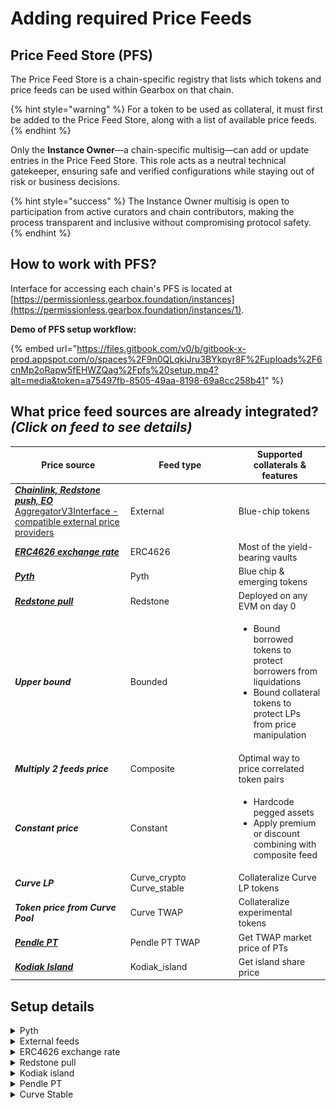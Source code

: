 # Adding required Price Feeds

## Price Feed Store (PFS)

The Price Feed Store is a chain-specific registry that lists which tokens and price feeds can be used within Gearbox on that chain.&#x20;

{% hint style="warning" %}
For a token to be used as collateral, it must first be added to the Price Feed Store, along with a list of available price feeds.
{% endhint %}

Only the **Instance Owner**—a chain-specific multisig—can add or update entries in the Price Feed Store. This role acts as a neutral technical gatekeeper, ensuring safe and verified configurations while staying out of risk or business decisions.

{% hint style="success" %}
The Instance Owner multisig is open to participation from active curators and chain contributors, making the process transparent and inclusive without compromising protocol safety.
{% endhint %}

## How to work with PFS?

Interface for accessing each chain's PFS is located at [https://permissionless.gearbox.foundation/instances](https://permissionless.gearbox.foundation/instances/1).

**Demo of PFS setup workflow:**

{% embed url="https://files.gitbook.com/v0/b/gitbook-x-prod.appspot.com/o/spaces%2F9n0QLqkiJru3BYkpyr8F%2Fuploads%2F6cnMp2oRapw5fEHWZQag%2Fpfs%20setup.mp4?alt=media&token=a75497fb-8505-49aa-8198-69a8cc258b41" %}

## What price feed sources are already integrated? _(Click on feed to see details)_

<table><thead><tr><th>Price source</th><th width="159.078125">Feed type</th><th>Supported collaterals &#x26; features</th></tr></thead><tbody><tr><td><a href="https://docs.gearbox.fi/gearbox-permissionless-doc/step-by-step-guides/adding-required-price-feeds#external-feeds"><em><strong>Chainlink, Redstone push, EO</strong></em><br>AggregatorV3Interface - compatible external price providers</a></td><td>External</td><td>Blue-chip tokens</td></tr><tr><td><a href="https://docs.gearbox.fi/gearbox-permissionless-doc/step-by-step-guides/adding-required-price-feeds#erc4626-exchange-rate"><em><strong>ERC4626 exchange rate</strong></em></a></td><td>ERC4626</td><td>Most of the yield-bearing vaults</td></tr><tr><td><a href="https://docs.gearbox.fi/gearbox-permissionless-doc/step-by-step-guides/adding-required-price-feeds#pyth"><em><strong>Pyth</strong></em></a></td><td>Pyth</td><td>Blue chip &#x26; emerging tokens</td></tr><tr><td><a href="https://docs.gearbox.fi/gearbox-permissionless-doc/step-by-step-guides/adding-required-price-feeds#redstone-pull"><em><strong>Redstone pull</strong></em></a></td><td>Redstone</td><td>Deployed on any EVM on day 0</td></tr><tr><td><em><strong>Upper bound</strong></em></td><td>Bounded</td><td><ul><li>Bound borrowed tokens to protect borrowers from liquidations</li><li>Bound collateral tokens to protect LPs from price manipulation</li></ul></td></tr><tr><td><em><strong>Multiply 2 feeds price</strong></em></td><td>Composite</td><td>Optimal way to price correlated token pairs</td></tr><tr><td><em><strong>Constant price</strong></em></td><td>Constant</td><td><ul><li>Hardcode pegged assets</li><li>Apply premium or discount combining with composite feed</li></ul></td></tr><tr><td><em><strong>Curve LP</strong></em> </td><td>Curve_crypto<br>Curve_stable</td><td>Collateralize Curve LP tokens</td></tr><tr><td><em><strong>Token price from Curve Pool</strong></em></td><td>Curve TWAP</td><td>Collateralize experimental tokens</td></tr><tr><td><a href="https://docs.gearbox.fi/gearbox-permissionless-doc/step-by-step-guides/adding-required-price-feeds#pendle-pt"><em><strong>Pendle PT</strong></em></a></td><td>Pendle PT TWAP</td><td>Get TWAP market price of PTs</td></tr><tr><td><a href="https://docs.gearbox.fi/gearbox-permissionless-doc/step-by-step-guides/adding-required-price-feeds#kodiak-island"><em><strong>Kodiak Island</strong></em></a></td><td>Kodiak_island</td><td>Get island share price</td></tr></tbody></table>

## Setup details

<details>

<summary>Pyth</summary>

**Click New Feed and select Pyth type**

<figure><img src="../.gitbook/assets/image (33).png" alt=""><figcaption></figcaption></figure>

_**Pyth dashboard with feeds info:**_ [_**https://insights.pyth.network/price-feeds**_](https://insights.pyth.network/price-feeds)

* Name:&#x20;
  * Specify token Symbol and Price methodology
  * Examples:
    * Name: RLP (Redemption rate)\
      Feed: [https://insights.pyth.network/price-feeds/Crypto.RLP%2FUSD.RR](https://insights.pyth.network/price-feeds/Crypto.RLP%2FUSD.RR)
    * Name: RLP (Market)\
      Feed: [https://insights.pyth.network/price-feeds/Crypto.RLP%2FUSD](https://insights.pyth.network/price-feeds/Crypto.RLP%2FUSD)
* Token:
  * Token address\
    Needed for Gearbox contracts to understand what pull feed needs to be updated
* descriptionTicker
  * The same as name\
    This parameter is to be removed later
*   priceFeedId

    <figure><img src="../.gitbook/assets/Screenshot 2025-08-04 at 13.46.43.png" alt=""><figcaption></figcaption></figure>
* Pyth
  * Address of Pyth singleton contract on the target chain\
    see here: [https://docs.pyth.network/price-feeds/contract-addresses/evm](https://docs.pyth.network/price-feeds/contract-addresses/evm)
    * Ethereum - 0x4305FB66699C3B2702D4d05CF36551390A4c69C6
    * Berachain - 0x2880aB155794e7179c9eE2e38200202908C17B43
    * Etherlink - 0x2880aB155794e7179c9eE2e38200202908C17B43
* maxConfToPriceRatio (takes value in bps: 300 = 3%)
  * Except for the current price, Pyth returns confidence interval
  * If the width of confidence interval in % is larger than this parameter, feed ourput is considered invalid causing tx revert
    * Example (consider maxConfToPriceRatio = 3%)
      * Valid price:
        * Price: 3000
        * Confidence interval: 15
        * confToPriceRatio = 15/3000 = 0.5%
      * Invalid price:
        * Price: 3000
        * Confidence interval: 120
        * confToPriceRatio = 120/3000 = 4%
* Staleness Period
  * Gearbox contracts track the timestamp of last Feed's update\
    If the update happened more than Staleness Period seconds ago, feed value should be updated or the contracts will revert
  * Recommended value for Pull feeds: 240s = 4min

</details>

<details>

<summary>External feeds</summary>

**Click New Feed and select External type**

<figure><img src="../.gitbook/assets/image (8).png" alt=""><figcaption></figcaption></figure>

_**Dashboards of external providers:**_

* _Redstone:_ [_**https://app.redstone.finance/app/feeds/**_](https://app.redstone.finance/app/feeds/)
* _Chainlink:_ [_**https://docs.chain.link/data-feeds/price-feeds/addresses?page=1\&testnetPage=1**_](https://docs.chain.link/data-feeds/price-feeds/addresses?page=1\&testnetPage=1)
* _EO:_ [_**https://docs.eo.app/docs/eprice/feeds-addresses/price-feed-addresses**_](https://docs.eo.app/docs/eprice/feeds-addresses/price-feed-addresses)
* _Some_ _protocols may provide custom feeds compatible with AggregatorV3Interface_
  * [_Resolv_](https://docs.resolv.xyz/litepaper/for-developers/smart-contracts/price-oracles)
  * [_Midas_](https://docs.midas.app/defi-integration/price-oracle)&#x20;

### _Config parameters:_

* Name:&#x20;
  * Specify token Symbol and Provider name
  * Examples:
    * USDC (Chainlink)
    * hemiBTC (EO)
    * ETH (Redstone Push)
    * mTBILL (Midas NAV)
* priceFeedAddress
  * Address of deployed feed

- Staleness Period (in seconds)
  * Gearbox contracts track the timestamp of last Feed's update\
    If the update happened more than Staleness Period seconds ago contracts will revert\
    \
    &#xNAN;_**Motivation**: If the feed with heartbeat of 24 hours wasn't updated in the last 30 hours, smth bad happened with the oracle providers and protocol operations are blocked waiting for Curator to interfere_
  * Recommended value:
    * Heartbeat + 15 minutes for slower chains (Ethereum)
      * 87 300s = 24h + 15min
    * Heartbeat + 2 minutes for faster chains
      * 86 520s = 24h + 2min

</details>

<details>

<summary>ERC4626 exchange rate</summary>

_This contract fetches mint/redeem rate from specified erc4626 vault and multiplies it by the underlying feed output to return the vault shares' USD price._

**Click New Feed and select ERC4626 type**

<figure><img src="../.gitbook/assets/image (7).png" alt=""><figcaption></figcaption></figure>

### _Config parameters:_

* Name:&#x20;
  * Specify token Symbol and underlying feed price Provider name
  * Example:
    * Name: sDAI (Chainlink)\
      Will mean that this feed takes ERC4626 sDAI/DAI exchange rate directly from sDAI contract + DAI/USD price from Chainlink
* Vault:
  * Address of ERC4626 vault to fetch mint/redeem rate from.
* underlyingPriceFeed:
  * Select existing price feed
  * Example:
    * If the specified vault it sUSDe, then underlying price feed should return USDe/USD price.

{% hint style="info" %}
To understand what asset's feed should be passed as underlying, go to the ERC4626 vault contract and call its _**asset()**_ method — you will get the address of the token which is vault's underlying.
{% endhint %}

</details>

<details>

<summary>Redstone pull</summary>

**Click New Feed and select Redstone type**

<figure><img src="../.gitbook/assets/image (6).png" alt=""><figcaption></figcaption></figure>

### _Config parameters:_

* Name:&#x20;
  *   Specify token Symbol and Price methodology

      Examples:

      * Name: ezETH (Market)\
        Feed: [https://app.redstone.finance/app/token/ezETH/](https://app.redstone.finance/app/token/ezETH/)
      * Name: ezETH (Fundamental)\
        Feed: [https://app.redstone.finance/app/token/ezETH\_FUNDAMENTAL/](https://app.redstone.finance/app/token/ezETH_FUNDAMENTAL/)

- Token:
  * Token address\
    Needed for Gearbox contracts to understand what pull feed needs to be updated
- descriptionTicker
  * The same as name\
    This parameter is to be removed later
- dataServiceId
  * Most likely should be kept untouched\
    Internal variable for non-standard sources of redstone data
- dataFeedId
  *   The same as Symbol in Redstone UI

      <figure><img src="../.gitbook/assets/Screenshot 2025-08-05 at 13.16.04.png" alt=""><figcaption></figcaption></figure>

* signersThreshold
  * Minimum amount of signatures from Redstone nodes to have for the feed's result to be deemed valid.
  * Redstone currently have maximum of 5 nodes.
  * The safest option is to set this value to 5 (this was historically used in Gearbox), but sometimes couple of Redstone nodes may stop working for a short periods of time.
* Signer 1/2/3/4/5
  * Most likely should be kept untouched\
    Redstone have fixed list of signers' addresses that rarely (if ever) changes

</details>

<details>

<summary>Kodiak island</summary>

**Click New Feed and select Kodiak\_island type**

<figure><img src="../.gitbook/assets/image (5).png" alt=""><figcaption></figcaption></figure>

### _Config parameters:_

* Name:&#x20;
  * Specify token Symbol and sources of Underlying Prices\
    Example:
    * Name: iBERA-iBGT (Pyth; Redstone push)
      * [Island](https://app.kodiak.finance/#/liquidity/pools/0x24afceb372b755f4953e738d6b38e9e4646d9f57?farm=0x199f156bba61496401dc2a009b5f69eb9a7e6f21\&chain=berachain_mainnet)
      * Feed0: [Pyth iBERA](https://insights.pyth.network/price-feeds/Crypto.IBERA%2FUSD)
      * Feed1: [Redstone push iBGT](https://app.redstone.finance/app/feeds/berachain/ibgt/)

- kodiakIsland:
  * Island Address
- PriceFeed0
  * Select the feed from already added to price token with 0'th index in terms of USD
- PriceFeed1
  * Select the feed from already added to price token with 1'st index in terms of USD
- descriptionTicker
  * The same as name\
    This parameter is to be removed later

</details>

<details>

<summary>Pendle PT</summary>

**Click New Feed and select Pendle PT TWAP type**

<figure><img src="../.gitbook/assets/image (34).png" alt=""><figcaption></figcaption></figure>

### _Config parameters:_

* Name:&#x20;
  * Specify token Symbol and source of Underlying Price\
    Example:
    * Name: PT-sUSDE-25SEP2025 (Chainlink)
      * Underlying feed: sUSDe/USD (Chainlink)

- market
  *   Pendle Market address

      <figure><img src="../.gitbook/assets/Screenshot 2025-08-05 at 19.23.34 (1).png" alt=""><figcaption></figcaption></figure>
- UnderlyingPriceFeed
  * The feed contract is able to fetch price of PT token in terms of SY token from the Pendle Market and then multiplies it by SY price in terms of USD ⇒ underlying feed is an intended method to price SY in terms of USD.
- priceToSy
  * _**Most likely you need to check this box**_ (if on the previous step you set underlying price feed to be equal to SY price)
  * If you don't check this box, you will need to use asset price as underlying price feed. (read more about the difference between Asset and SY [here](https://docs.pendle.finance/Developers/Contracts/StandardizedYield#asset-of-sy--assetinfo-function))
- twapWindow
  * The window length in seconds for averaging market price
  * Value of 1800s was usually used for previous deployments

</details>

<details>

<summary>Curve Stable</summary>

**Click New Feed and select Curve\_stable type**

<figure><img src="../.gitbook/assets/image (35).png" alt=""><figcaption></figcaption></figure>

### _Config parameters:_

* **Name**
  * Specify pool Symbol and sources of Underlying Prices\
    Example:
    * Name: crvUSD-USDC (Chainlink)
      * [Pool](https://www.curve.finance/dex/ethereum/pools/factory-crvusd-0/deposit/)
      * Feed0: Chainlink crvUSD
      * Feed1: Chainlink USDC
* **Token**
  *   LP token address

      <figure><img src="https://docs.gearbox.fi/gearbox-permissionless-doc/~gitbook/image?url=https%3A%2F%2F494588385-files.gitbook.io%2F%7E%2Ffiles%2Fv0%2Fb%2Fgitbook-x-prod.appspot.com%2Fo%2Fspaces%252F9n0QLqkiJru3BYkpyr8F%252Fuploads%252FDNyLJqP4FiZ2ieqprrRM%252Fimage.png%3Falt%3Dmedia%26token%3Da94cbfe5-0096-4e51-a6a4-431cf0433eaf&#x26;width=768&#x26;dpr=4&#x26;quality=100&#x26;sign=2912918f&#x26;sv=2" alt=""><figcaption></figcaption></figure>

- **Pool**
  *   The address of the pool

      <figure><img src="https://docs.gearbox.fi/gearbox-permissionless-doc/~gitbook/image?url=https%3A%2F%2F494588385-files.gitbook.io%2F%7E%2Ffiles%2Fv0%2Fb%2Fgitbook-x-prod.appspot.com%2Fo%2Fspaces%252F9n0QLqkiJru3BYkpyr8F%252Fuploads%252FQU3m8Ui1TQBK31vk8eZ7%252Fimage.png%3Falt%3Dmedia%26token%3D2e363ea8-33aa-4be3-8b15-a8baa8faea65&#x26;width=768&#x26;dpr=4&#x26;quality=100&#x26;sign=392f40bc&#x26;sv=2" alt=""><figcaption></figcaption></figure>
- underlyingPriceFeed 0/1/2/3
  * Select a feed from allowed list to price pool's tokens at given indexes
  * If pool has only 2 tokens in it, specify only underlyingPriceFeed0 & 1

</details>
